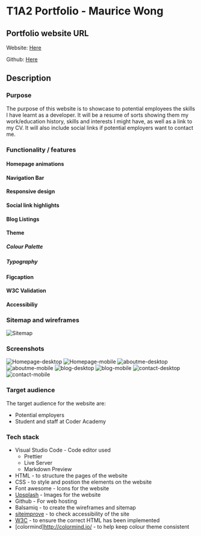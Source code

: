 # T1A2 Portfolio - Maurice Wong
## Portfolio website URL

Website: [Here](https://mauricepwong.github.io/Portfolio/src/index.html)

Github: [Here](https://github.com/Mauricepwong/Portfolio)

## Description
### Purpose
The purpose of this website is to showcase to potential employees the skills I have learnt as a developer. It will be a resume of sorts showing them my work/education history, skills and interests I might have, as well as a link to my CV. It will also include social links if potential employers want to contact me. 

### Functionality / features
#### Homepage animations 

#### Navigation Bar

#### Responsive design

#### Social link highlights 

#### Blog Listings 

#### Theme
##### Colour Palette
##### Typography 

#### Figcaption

#### W3C Validation

#### Accessibiliy 


### Sitemap and wireframes 
![Sitemap](docs/sitemap.png)

### Screenshots
![Homepage-desktop](docs/homepage_desktop.png)
![Homepage-mobile](docs/homepage_mobile.png)
![aboutme-desktop](docs/aboutme_desktop.png)
![aboutme-mobile](docs/aboutme_mobile.png)
![blog-desktop](docs/blog_desktop.png)
![blog-mobile](docs/blog_mobile.png)
![contact-desktop](docs/contact_desktop.png)
![contact-mobile](docs/contact_mobile.png)

### Target audience
The target audience for the website are:
- Potential employers 
- Student and staff at Coder Academy

### Tech stack
- Visual Studio Code - Code editor used 
    - Prettier
    - Live Server
    - Markdown Preview
- HTML - to structure the pages of the website
- CSS - to style and postion the elements on the website 
- Font awesome - Icons for the website
- [Upsplash](https://unsplash.com/) - Images for the website
- Github - For web hosting
- Balsamiq - to create the wireframes and sitemap
- [siteimprove](https://siteimprove.com/) - to check accessibility of the site 
- [W3C](https://validator.w3.org/) - to ensure the correct HTML has been implemented
- [colormind]http://colormind.io/ - to help keep colour theme consistent